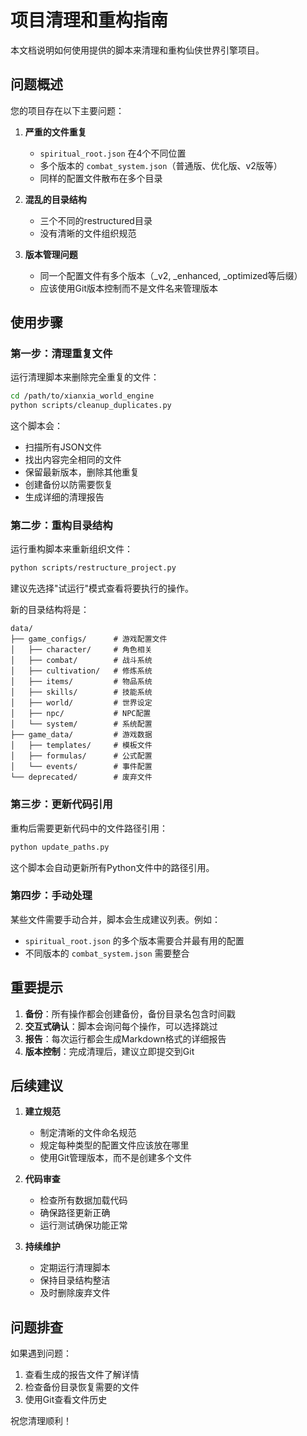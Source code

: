 # 项目清理和重构指南

本文档说明如何使用提供的脚本来清理和重构仙侠世界引擎项目。

## 问题概述

您的项目存在以下主要问题：

1. **严重的文件重复**
   - `spiritual_root.json` 在4个不同位置
   - 多个版本的 `combat_system.json`（普通版、优化版、v2版等）
   - 同样的配置文件散布在多个目录

2. **混乱的目录结构**
   - 三个不同的restructured目录
   - 没有清晰的文件组织规范

3. **版本管理问题**
   - 同一个配置文件有多个版本（_v2, _enhanced, _optimized等后缀）
   - 应该使用Git版本控制而不是文件名来管理版本

## 使用步骤

### 第一步：清理重复文件

运行清理脚本来删除完全重复的文件：

```bash
cd /path/to/xianxia_world_engine
python scripts/cleanup_duplicates.py
```

这个脚本会：
- 扫描所有JSON文件
- 找出内容完全相同的文件
- 保留最新版本，删除其他重复
- 创建备份以防需要恢复
- 生成详细的清理报告

### 第二步：重构目录结构

运行重构脚本来重新组织文件：

```bash
python scripts/restructure_project.py
```

建议先选择"试运行"模式查看将要执行的操作。

新的目录结构将是：
```
data/
├── game_configs/      # 游戏配置文件
│   ├── character/     # 角色相关
│   ├── combat/        # 战斗系统
│   ├── cultivation/   # 修炼系统
│   ├── items/         # 物品系统
│   ├── skills/        # 技能系统
│   ├── world/         # 世界设定
│   ├── npc/           # NPC配置
│   └── system/        # 系统配置
├── game_data/         # 游戏数据
│   ├── templates/     # 模板文件
│   ├── formulas/      # 公式配置
│   └── events/        # 事件配置
└── deprecated/        # 废弃文件
```

### 第三步：更新代码引用

重构后需要更新代码中的文件路径引用：

```bash
python update_paths.py
```

这个脚本会自动更新所有Python文件中的路径引用。

### 第四步：手动处理

某些文件需要手动合并，脚本会生成建议列表。例如：
- `spiritual_root.json` 的多个版本需要合并最有用的配置
- 不同版本的 `combat_system.json` 需要整合

## 重要提示

1. **备份**：所有操作都会创建备份，备份目录名包含时间戳
2. **交互式确认**：脚本会询问每个操作，可以选择跳过
3. **报告**：每次运行都会生成Markdown格式的详细报告
4. **版本控制**：完成清理后，建议立即提交到Git

## 后续建议

1. **建立规范**
   - 制定清晰的文件命名规范
   - 规定每种类型的配置文件应该放在哪里
   - 使用Git管理版本，而不是创建多个文件

2. **代码审查**
   - 检查所有数据加载代码
   - 确保路径更新正确
   - 运行测试确保功能正常

3. **持续维护**
   - 定期运行清理脚本
   - 保持目录结构整洁
   - 及时删除废弃文件

## 问题排查

如果遇到问题：
1. 查看生成的报告文件了解详情
2. 检查备份目录恢复需要的文件
3. 使用Git查看文件历史

祝您清理顺利！
